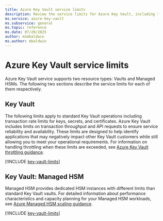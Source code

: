 ```yaml
---
title: Azure Key Vault service limits
description: Review the service limits for Azure Key Vault, including transaction throughput, API request limits, and Managed HSM capacity.
ms.service: azure-key-vault
ms.subservice: general
ms.topic: reference
ms.date: 07/20/2025
author: msmbaldwin
ms.author: mbaldwin
---
```

# Azure Key Vault service limits

Azure Key Vault service supports two resource types: Vaults and Managed HSMs. The following two sections describe the service limits for each of them respectively.

## Key Vault

The following limits apply to standard Key Vault operations including transaction rate limits for keys, secrets, and certificates. Azure Key Vault includes limits on transaction throughput and API requests to ensure service reliability and availability. These limits are designed to help identify applications that may negatively impact other Key Vault customers while still allowing you to meet your operational requirements. For information on handling throttling when these limits are exceeded, see [Azure Key Vault throttling guidance](overview-throttling.md).

[!INCLUDE [key-vault-limits](~/reusable-content/ce-skilling/azure/includes/key-vault/key-vault-service-limits.md)]

## Key Vault: Managed HSM

Managed HSM provides dedicated HSM instances with different limits than standard Key Vault vaults. For detailed information about performance characteristics and capacity planning for your Managed HSM workloads, see [Azure Managed HSM scaling guidance](../managed-hsm/scaling-guidance.md).

[!INCLUDE [key-vault-limits](~/reusable-content/ce-skilling/azure/includes/key-vault/managed-hsm-service-limits.md)]
